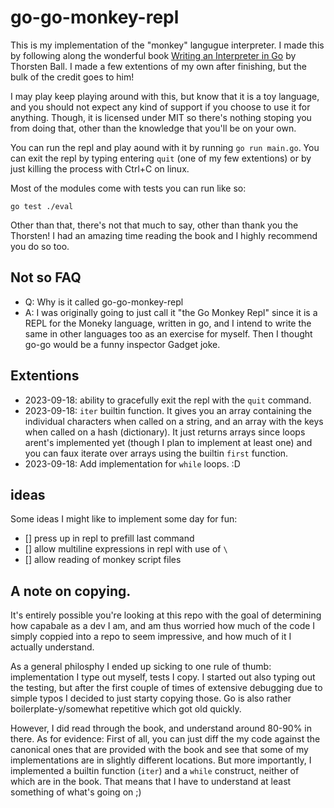 # go-go-monkey-repl

This is my implementation of the "monkey" langugue interpreter. I made this by following along the wonderful book [Writing an Interpreter in Go](https://interpreterbook.com) by Thorsten Ball. I made a few extentions of my own after finishing, but the bulk of the credit goes to him!

I may play keep playing around with this, but know that it is a toy language, and you should not expect any kind of support if you choose to use it for anything. Though, it is licensed under MIT so there's nothing stoping you from doing that, other than the knowledge that you'll be on your own.

You can run the repl and play aound with it by running `go run main.go`. You can exit the repl by typing entering `quit` (one of my few extentions) or by just killing the process with Ctrl+C on linux. 

Most of the modules come with tests you can run like so:

`go test ./eval`

Other than that, there's not that much to say, other than thank you the Thorsten! I had an amazing time reading the book and I highly recommend you do so too. 

## Not so FAQ
- Q: Why is it called go-go-monkey-repl
- A: I was originally going to just call it "the Go Monkey Repl" since it is a REPL for the Moneky language, written in go, and I intend to write the same in other languages too as an exercise for myself. Then I thought go-go would be a funny inspector Gadget joke.

## Extentions
- 2023-09-18: ability to gracefully exit the repl with the `quit` command.
- 2023-09-18: `iter` builtin function. It gives you an array containing the individual characters when called on a string, and an array with the keys when called on a hash (dictionary). It just returns arrays since loops arent's implemented yet (though I plan to implement at least one) and you can faux iterate over arrays using the builtin `first` function. 
- 2023-09-18: Add implementation for `while` loops. :D

## ideas

Some ideas I might like to implement some day for fun:
- [] press up in repl to prefill last command
- [] allow multiline expressions in repl with use of `\`
- [] allow reading of monkey script files

## A note on copying.
It's entirely possible you're looking at this repo with the goal of determining how capabale as a dev I am, and am thus worried how much of the code I simply coppied into a repo to seem impressive, and how much of it I actually understand. 

As a general philosphy I ended up sicking to one rule of thumb: implementation I type out myself, tests I copy. I started out also typing out the testing, but after the first couple of times of extensive debugging due to simple typos I decided to just starty copying those. Go is also rather boilerplate-y/somewhat repetitive which got old quickly. 

However, I did read through the book, and understand around 80-90% in there. As for evidence: First of all, you can just diff the my code against the canonical ones that are provided with the book and see that some of my implementations are in slightly different locations. But more importantly, I implemented a builtin function (`iter`) and a `while` construct, neither of which are in the book. That means that I have to understand at least something of what's going on ;)
